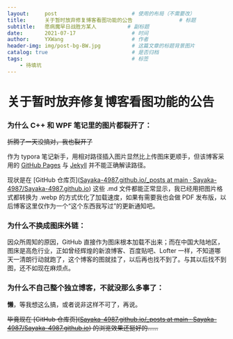 ```yaml
---
layout:     post   				        # 使用的布局（不需要改）
title:      关于暂时放弃修复博客看图功能的公告 			    # 标题 
subtitle:   愿病魔早日战胜方某人	        # 副标题
date:       2021-07-17 				    # 时间
author:     YXWang 					    # 作者
header-img: img/post-bg-BW.jpg	 	    # 这篇文章的标题背景图片
catalog: true 						    # 是否归档
tags:								    # 标签
    - 待填坑
---
```


# 关于暂时放弃修复博客看图功能的公告



### 为什么 C++ 和 WPF 笔记里的图片都裂开了：

~~折腾了一天没搞对，我也裂开了~~

作为 typora 笔记新手，用相对路径插入图片显然比上传图床更顺手，但该博客采用的 [GitHub Pages](https://pages.github.com/) 与 [Jekyll](http://jekyll.com.cn/) 并不能正确解读路径。

现状是在 [GitHub 仓库页]([Sayaka-4987.github.io/_posts at main · Sayaka-4987/Sayaka-4987.github.io](https://github.com/Sayaka-4987/Sayaka-4987.github.io/tree/main/_posts)) 这些 .md 文件都能正常显示，我已经用把图片格式都转换为 .webp 的方式优化了加载速度，如果有需要我也会做 PDF 发布版，以后博客这里仅作为一个“这个东西我写过”的更新通知吧。

### 为什么不换成图床外链：

因众所周知的原因，GitHub 直接作为图床根本加载不出来；而在中国大陆地区，图床是高危行业，正如曾经辉煌的新浪博客、百度贴吧、Lofter 一样，不知道哪天一清朗行动就跑了，这个博客的图就挂了，以后再也找不到了。与其以后找不到图，还不如现在麻烦点。

### 为什么不自己整个独立博客，不就没那么多事了：

**懒**，等我想这么搞，或者说非这样不可了，再说。

~~毕竟现在 [GitHub 仓库页]([Sayaka-4987.github.io/_posts at main · Sayaka-4987/Sayaka-4987.github.io](https://github.com/Sayaka-4987/Sayaka-4987.github.io/tree/main/_posts)) 的浏览效果还挺好的……~~

